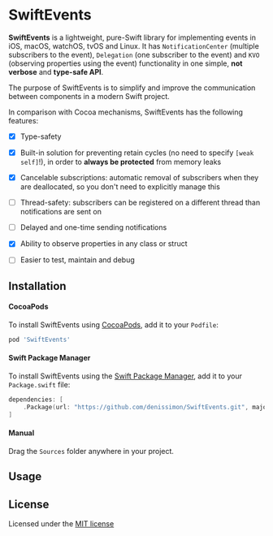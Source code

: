 SwiftEvents
===========

**SwiftEvents** is a lightweight, pure-Swift library for implementing events in iOS, macOS, watchOS, tvOS and Linux. It has `NotificationCenter` (multiple subscribers to the event), `Delegation` (one subscriber to the event) and `KVO` (observing properties using the event) functionality in one simple, **not verbose** and **type-safe API**. 

The purpose of SwiftEvents is to simplify and improve the communication between components in a modern Swift project.

In comparison with Cocoa mechanisms, SwiftEvents has the following features:

- [x] Type-safety

- [x] Built-in solution for preventing retain cycles (no need to specify `[weak self]`!), in order to **always be protected** from memory leaks

- [x] Cancelable subscriptions: automatic removal of subscribers when they are deallocated, so you don't need to explicitly manage this

- [ ] Thread-safety: subscribers can be registered on a different thread than notifications are sent on

- [ ] Delayed and one-time sending notifications

- [x] Ability to observe properties in any class or struct

- [ ] Easier to test, maintain and debug

Installation
------------

#### CocoaPods

To install SwiftEvents using [CocoaPods](https://cocoapods.org), add it to your `Podfile`:

```ruby
pod 'SwiftEvents'
```

#### Swift Package Manager

To install SwiftEvents using the [Swift Package Manager](https://swift.org/package-manager), add it to your `Package.swift` file:

```swift
dependencies: [
    .Package(url: "https://github.com/denissimon/SwiftEvents.git", majorVersion: 0)
]
```

#### Manual

Drag the `Sources` folder anywhere in your project.

Usage
-----

License
-------

Licensed under the [MIT license](https://github.com/denissimon/SwiftEvents/blob/master/LICENSE)
